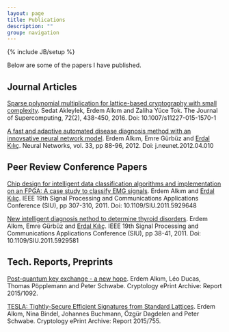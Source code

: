 ```yaml
---
layout: page
title: Publications
description: ""
group: navigation
---
```

{% include JB/setup %}

Below are some of the papers I have published.

## Journal Articles

[Sparse polynomial multiplication for lattice-based cryptography with small complexity][smlb]. Sedat Akleylek, Erdem Alkım and Zaliha Yüce Tok. The Journal of Supercomputing, 72(2), 438-450, 2016. Doi: 10.1007/s11227-015-1570-1

[A fast and adaptive automated disease diagnosis method with an innovsative neural network model][nn1]. Erdem Alkım, Emre Gürbüz and [Erdal Kılıç][ekilic]. Neural Networks, vol. 33, pp 88-96, 2012. Doi: j.neunet.2012.04.010

## Peer Review Conference Papers

[Chip design for intelligent data classification algorithms and implementation on an FPGA: A case study to classify EMG signals][siu1]. Erdem Alkım and [Erdal Kılıç][ekilic]. IEEE 19th Signal Processing and Communications Applications Conference (SIU), pp 307-310, 2011. Doi: 10.1109/SIU.2011.5929648

[New intelligent diagnosis nethod to determine thyroid disorders][siu2]. Erdem Alkım, Emre Gürbüz and [Erdal Kılıç][ekilic]. IEEE 19th Signal Processing and Communications Applications Conference (SIU), pp 38-41, 2011. Doi: 10.1109/SIU.2011.5929581

## Tech. Reports, Preprints

[Post-quantum key exchange - a new hope][newhope]. Erdem Alkım, Léo Ducas, Thomas Pöpplemann and Peter Schwabe. Cryptology ePrint Archive: Report 2015/1092.

[TESLA: Tightly-Secure Efficient Signatures from Standard Lattices][tesla]. Erdem Alkım, Nina Bindel, Johannes Buchmann, Özgür Dagdelen and Peter Schwabe. Cryptology ePrint Archive: Report 2015/755.



[ekilic]:http://ilkadim.omu.edu.tr/~ekilic/
[smlb]:http://dx.doi.org/10.1007/s11227-015-1570-1
[nn1]:http://dx.doi.org/10.1016/j.neunet.2012.04.010
[siu1]:http://dx.doi.org/10.1109/SIU.2011.5929648
[siu2]:http://dx.doi.org/10.1109/SIU.2011.5929581
[tesla]:https://eprint.iacr.org/2015/755
[newhope]:https://eprint.iacr.org/2015/1092
